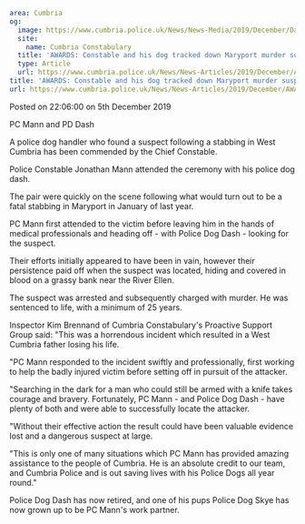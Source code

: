 ```yaml
area: Cumbria
og:
  image: https://www.cumbria.police.uk/News/News-Media/2019/December/Dash1jpg.jpg
  site:
    name: Cumbria Constabulary
  title: 'AWARDS: Constable and his dog tracked down Maryport murder suspect'
  type: Article
  url: https://www.cumbria.police.uk/News/News-Articles/2019/December/AWARDS-Constable-and-his-dog-tracked-down-Maryport-murder-suspect.aspx
title: 'AWARDS: Constable and his dog tracked down Maryport murder suspect'
url: https://www.cumbria.police.uk/News/News-Articles/2019/December/AWARDS-Constable-and-his-dog-tracked-down-Maryport-murder-suspect.aspx
```

Posted on 22:06:00 on 5th December 2019

PC Mann and PD Dash

A police dog handler who found a suspect following a stabbing in West Cumbria has been commended by the Chief Constable.

Police Constable Jonathan Mann attended the ceremony with his police dog dash.

The pair were quickly on the scene following what would turn out to be a fatal stabbing in Maryport in January of last year.

PC Mann first attended to the victim before leaving him in the hands of medical professionals and heading off - with Police Dog Dash - looking for the suspect.

Their efforts initially appeared to have been in vain, however their persistence paid off when the suspect was located, hiding and covered in blood on a grassy bank near the River Ellen.

The suspect was arrested and subsequently charged with murder. He was sentenced to life, with a minimum of 25 years.

Inspector Kim Brennand of Cumbria Constabulary's Proactive Support Group said: "This was a horrendous incident which resulted in a West Cumbria father losing his life.

"PC Mann responded to the incident swiftly and professionally, first working to help the badly injured victim before setting off in pursuit of the attacker.

"Searching in the dark for a man who could still be armed with a knife takes courage and bravery. Fortunately, PC Mann - and Police Dog Dash - have plenty of both and were able to successfully locate the attacker.

"Without their effective action the result could have been valuable evidence lost and a dangerous suspect at large.

"This is only one of many situations which PC Mann has provided amazing assistance to the people of Cumbria. He is an absolute credit to our team, and Cumbria Police and is out saving lives with his Police Dogs all year round."

Police Dog Dash has now retired, and one of his pups Police Dog Skye has now grown up to be PC Mann's work partner.
